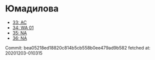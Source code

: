 # Юмадилова
- [33: AC](33.md)
- [34: WA 01](34.md)
- [35: NA](35.md)
- [36: NA](36.md)

Commit: bea05218ed18820c814b5cb558b0ee479ad9b582
 fetched at: 20201203-010315

